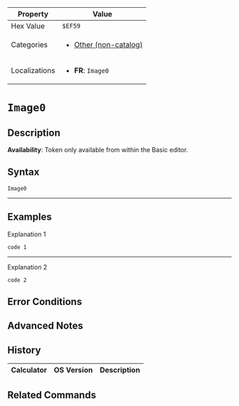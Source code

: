 | Property      | Value |
|---------------|-------|
| Hex Value     | `$EF59`|
| Categories    | <ul><li>[Other (non-catalog)](<../categories/Other (non-catalog).md>)</li></ul> |
| Localizations | <ul><li><b>FR</b>: `Image0`</li></ul> |

# `Image0`

## Description



<b>Availability</b>: Token only available from within the Basic editor.

## Syntax
`Image0`

<hr>

## Examples

Explanation 1
```ti-basic
code 1
```
---
Explanation 2
```ti-basic
code 2
```

## Error Conditions


## Advanced Notes


## History
| Calculator | OS Version | Description |
|------------|------------|-------------|


## Related Commands

    